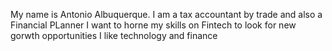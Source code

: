 My name is Antonio Albuquerque. I am a tax accountant by trade and also a Financial PLanner 
I want to horne my skills on Fintech to look for new gorwth opportunities 
I like technology and finance 
